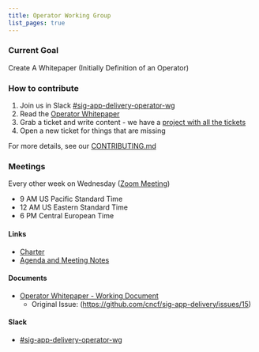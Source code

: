 ```yaml
---
title: Operator Working Group
list_pages: true
---
```


### Current Goal 
Create A Whitepaper (Initially Definition of an Operator)

### How to contribute
1. Join us in Slack [#sig-app-delivery-operator-wg](https://cloud-native.slack.com/archives/C01GTMYJLKS)
2. Read the [Operator Whitepaper](./whitepaper/README.md)
3. Grab a ticket and write content - we have a [project with all the tickets](https://github.com/cncf/sig-app-delivery/projects/1)
4. Open a new ticket for things that are missing

For more details, see our [CONTRIBUTING.md](CONTRIBUTING.md)

### Meetings
Every other week on Wednesday ([Zoom Meeting](https://zoom.us/my/cncfsigappdelivery?pwd=R0RJMkRzQ1ZjcmE0WERGcTJTOEVyUT09))
* 9 AM US Pacific Standard Time
* 12 AM US Eastern Standard Time 
* 6 PM Central European Time

#### Links
* [Charter](./charter.md)
* [Agenda and Meeting Notes](https://docs.google.com/document/d/17pjT2g35yUMaby0cPJnFfHRlhlFzFruDxmJKRmj_BLU)

#### Documents
* [Operator Whitepaper - Working Document](./whitepaper/README.md)
  * Original Issue: (https://github.com/cncf/sig-app-delivery/issues/15)
  
  
#### Slack
* [#sig-app-delivery-operator-wg](https://cloud-native.slack.com/archives/C01GTMYJLKS)